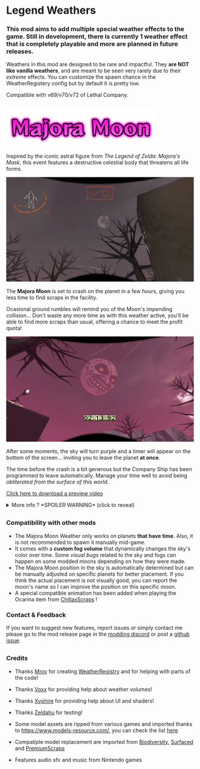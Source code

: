 # Legend Weathers

### This mod aims to add multiple special weather effects to the game. Still in development, there is currently **1 weather** effect that is completely playable and more are planned in future releases.

Weathers in this mod are designed to be rare and impactful. They **are NOT like vanilla weathers**, and are meant to be seen very rarely due to their *extreme* effects. You can customize the spawn chance in the WeatherRegistery config but by default it is pretty low.

Compatible with v69/v70/v72 of Lethal Company.

##

<img src="https://raw.githubusercontent.com/ZigzagAwaka/LegendWeathers/main/Previews/Logos/MajoraMoon-logo.png" width="400"/>

Inspired by the iconic astral figure from *The Legend of Zelda: Majora's Mask*, this event features a destructive celestial body that threatens all life forms.

![Preview](https://raw.githubusercontent.com/ZigzagAwaka/LegendWeathers/main/Previews/Images/MajoraMoon-image1.PNG)

The **Majora Moon** is set to crash on the planet in a few hours, giving you less time to find scraps in the facility.

Ocasional ground rumbles will remind you of the Moon's impending collision... Don't waste any more time as with this weather active, you'll be able to find more scraps than usual, offering a chance to meet the profit quota!

![Preview](https://raw.githubusercontent.com/ZigzagAwaka/LegendWeathers/main/Previews/Images/MajoraMoon-image2.PNG)

After some moments, the sky will turn purple and a timer will appear on the bottom of the screen... inviting you to leave the planet **at once**.

The time before the crash is a bit generous but the Company Ship has been programmed to leave automatically. Manage your time well to avoid being *obliterated from the surface of this world*.

[Click here to download a preview video](https://raw.githubusercontent.com/ZigzagAwaka/LegendWeathers/main/Previews/Videos/MajoraMoon-Preview.mp4)

<details><summary>More info ? *SPOILER WARNING* (click to reveal)</summary>

### Photo taken before disaster :

![Preview](https://raw.githubusercontent.com/ZigzagAwaka/LegendWeathers/main/Previews/Images/MajoraMoon-image3.PNG)
🌚 I hope for you to be in the ship before the last 5 seconds...

### Majora's Mask

![Preview](https://raw.githubusercontent.com/ZigzagAwaka/LegendWeathers/main/Previews/Images/MajoraMoon-image4.PNG)
When the Majora Moon Weather is active, an accursed and dangerous item will spawn inside the facility: the **Majora's Mask**.

While this mask is worth a **HUGE sum** of money, it comes with severe *side effects*... such as **a̷̤̖̾c̷͈̪̐͂c̴̯͐ȇ̷̜̹͗l̷̜͙̑̾e̷̢̙̓r̴̙̊a̵̤̍͐͜t̸̠͉͆͊ỉ̶̖̦͠n̶̤͂g̴͔͎̐̋ ̸̟̅̕t̶̳͍̓h̴̩̾e̵̫̲̒̒ ̶̼̀͝M̵̗͆å̸̙͗j̶̟̰̽ò̷̝̓r̸̃͝ͅả̵͎ ̸̠̋M̵̢̿̀o̷̰̅̍o̴͚̣͊͝n̸͕̙͝**.

<details><summary>More spoilers about the Majora's Mask</summary>

###
It is said that an evil and wicked power is bestowed upon the one who wears that mask. Don't even try, the result is **far worse** than a typical Masked enemy.

![Preview](https://raw.githubusercontent.com/ZigzagAwaka/LegendWeathers/main/Previews/Images/MajoraMoon-image5.PNG)

</details>

### Moon's Tear

![Preview](https://raw.githubusercontent.com/ZigzagAwaka/LegendWeathers/main/Previews/Images/MajoraMoon-image6.PNG)
Moon's Tears are some kind of shiny stones. Rumored to fall from the Moon's eye, they can be picked up by employees as highly valuable scraps.

<details><summary>Some secret about Moon's Tears</summary>

###
According to legend... each apparition of the Majora Moon has *1% chance* of triggering a rare Tears Showers event.

</details>

</details>

##

### Compatibility with other mods
- The Majora Moon Weather only works on planets **that have time**. Also, it is not recommended to spawn it manually mid-game.
- It comes with a **custom fog volume** that  dynamically changes the sky's color over time. Some *visual bugs* related to the sky and fogs can happen on some modded moons depending on how they were made.
- The Majora Moon position in the sky is automatically determined but can be manually adjusted on specific planets for better placement. If you think the actual placement is not visually good, you can report the moon's name so I can improve the position on this specific moon.
- A special compatible animation has been added when playing the Ocarina item from [ChillaxScraps](https://thunderstore.io/c/lethal-company/p/Zigzag/ChillaxScraps/) !

### Contact & Feedback
If you want to suggest new features, report issues or simply contact me please go to the mod release page in the [modding discord](https://discord.gg/XeyYqRdRGC) or post a [github issue](https://github.com/ZigzagAwaka/LegendWeathers).

##

### Credits

- Thanks [Mrov](https://thunderstore.io/c/lethal-company/p/mrov/) for creating [WeatherRegistry](https://thunderstore.io/c/lethal-company/p/mrov/WeatherRegistry/) and for helping with parts of the code!

- Thanks [Voxx](https://thunderstore.io/c/lethal-company/p/v0xx/) for providing help about weather volumes!

- Thanks [Xyphire](https://linktr.ee/Xyphire) for providing help about UI and shaders!

- Thanks [Zeldahu](https://thunderstore.io/c/lethal-company/p/Zeldahu/) for testing!

- Some model assets are ripped from various games and imported thanks to https://www.models-resource.com/, you can check the list [here](https://github.com/ZigzagAwaka/LegendWeathers/blob/main/models-resource-credits.txt)

- Compatiple model replacement are imported from [Biodiversity](https://thunderstore.io/c/lethal-company/p/super_fucking_cool_and_badass_team/Biodiversity/), [Surfaced](https://thunderstore.io/c/lethal-company/p/SurfacedTeam/Surfaced/) and [PremiumScraps](https://thunderstore.io/c/lethal-company/p/Zigzag/PremiumScraps/)

- Features audio sfx and music from Nintendo games